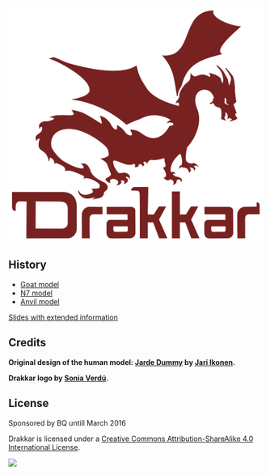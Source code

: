 ![](doc/logo/drakkar.png)

## History

* [Goat model](cad/freecad/goat)
* [N7 model](cad/freecad/n7)
* [Anvil model](cad/freecad/anvil)

[Slides with extended information](https://docs.google.com/presentation/d/1ZMLm4qNfcyg3-ecoeMDhc2dMLOijJFQUegxEqDrHt8k/pub?start=false&loop=false&delayms=3000)

## Credits

**Original design of the human model: [Jarde Dummy](https://grabcad.com/library/jarde-dummy-1) by [Jari Ikonen](https://grabcad.com/jari.ikonen-2).**

**Drakkar logo by [Sonia Verdú](http://www.soniaverdu.es/).**

## License

Sponsored by BQ untill March 2016

Drakkar is licensed under a [Creative Commons Attribution-ShareAlike 4.0 International License](http://creativecommons.org/licenses/by-sa/4.0/).

![](doc/logo/by-sa.png)
